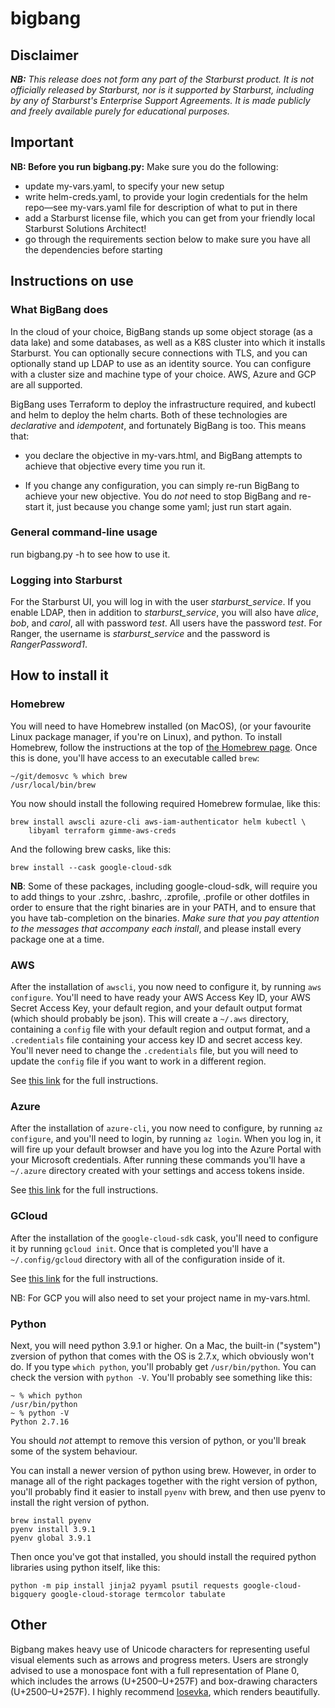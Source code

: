 # bigbang

## Disclaimer

**_NB:_** *This release does not form any part of the Starburst product. It is
not officially released by Starburst, nor is it supported by Starburst,
including by any of Starburst's Enterprise Support Agreements. It is made
publicly and freely available purely for educational purposes.*

## Important

**NB: Before you run bigbang.py:** Make sure you do the following:

- update my-vars.yaml, to specify your new setup
- write helm-creds.yaml, to provide your login credentials for the helm
  repo—see my-vars.yaml file for description of what to put in there
- add a Starburst license file, which you can get from your friendly local
  Starburst Solutions Architect!
- go through the requirements section below to make sure you have all the
  dependencies before starting

## Instructions on use

### What BigBang does

In the cloud of your choice, BigBang stands up some object storage (as a data
lake) and some databases, as well as a K8S cluster into which it installs
Starburst. You can optionally secure connections with TLS, and you can
optionally stand up LDAP to use as an identity source. You can configure with a
cluster size and machine type of your choice. AWS, Azure and GCP are all
supported.

BigBang uses Terraform to deploy the infrastructure required, and kubectl and
helm to deploy the helm charts. Both of these technologies are _declarative_
and _idempotent_, and fortunately BigBang is too. This means that:

- you declare the objective in my-vars.html, and BigBang attempts to achieve
  that objective every time you run it.

- If you change any configuration, you can simply re-run BigBang to achieve
  your new objective. You do _not_ need to stop BigBang and re-start it, just
  because you change some yaml; just run start again.

### General command-line usage

run bigbang.py -h to see how to use it.

### Logging into Starburst

For the Starburst UI, you will log in with the user _starburst_service_. If you
enable LDAP, then in addition to _starburst_service_, you will also have
_alice_, _bob_, and _carol_, all with password _test_. All users have the
password _test_. For Ranger, the username is _starburst_service_ and the
password is _RangerPassword1_.

## How to install it

### Homebrew

You will need to have Homebrew installed (on MacOS), (or your favourite Linux
package manager, if you're on Linux), and python. To install Homebrew, follow
the instructions at the top of [the Homebrew page](https://brew.sh). Once this
is done, you'll have access to an executable called `brew`:

```
~/git/demosvc % which brew  
/usr/local/bin/brew
```

You now should install the following required Homebrew formulae, like this:

```
brew install awscli azure-cli aws-iam-authenticator helm kubectl \
    libyaml terraform gimme-aws-creds
```

And the following brew casks, like this:

```
brew install --cask google-cloud-sdk
```

__NB__: Some of these packages, including google-cloud-sdk, will require you to
add things to your .zshrc, .bashrc, .zprofile, .profile or other dotfiles in
order to ensure that the right binaries are in your PATH, and to ensure that
you have tab-completion on the binaries. _Make sure that you pay attention to
the messages that accompany each install_, and please install every package one
at a time.

### AWS

After the installation of `awscli`, you now need to configure it, by running
`aws configure`. You'll need to have ready your AWS Access Key ID, your AWS
Secret Access Key, your default region, and your default output format (which
should probably be json). This will create a `~/.aws` directory, containing a
`config` file with your default region and output format, and a `.credentials`
file containing your access key ID and secret access key. You'll never need to
change the `.credentials` file, but you will need to update the `config` file
if you want to work in a different region.

See [this link](https://docs.aws.amazon.com/cli/latest/userguide/cli-configure-quickstart.html#cli-configure-quickstart-config)
for the full instructions.

### Azure

After the installation of `azure-cli`, you now need to configure, by running
`az configure`, and you'll need to login, by running `az login`. When you log
in, it will fire up your default browser and have you log into the Azure Portal
with your Microsoft credentials. After running these commands you'll have a
`~/.azure` directory created with your settings and access tokens inside.

See [this link](https://docs.microsoft.com/en-us/cli/azure/install-azure-cli-macos)
for the full instructions.

### GCloud

After the installation of the `google-cloud-sdk` cask, you'll need to configure
it by running `gcloud init`. Once that is completed you'll have a
`~/.config/gcloud` directory with all of the configuration inside of it.

See [this link](https://blog.petehouston.com/install-and-configure-google-cloud-sdk-using-homebrew/)
for the full instructions.

NB: For GCP you will also need to set your project name in my-vars.html.

### Python

Next, you will need python 3.9.1 or higher. On a Mac, the built-in ("system")
zversion of python that comes with the OS is 2.7.x, which obviously won't do.
If you type `which python`, you'll probably get `/usr/bin/python`. You can
check the version with `python -V`. You'll probably see something like this:

```
~ % which python
/usr/bin/python
~ % python -V
Python 2.7.16
```

You should _not_ attempt to remove this version of python, or you'll break some
of the system behaviour.

You can install a newer version of python using brew. However, in order to
manage all of the right packages together with the right version of python,
you'll probably find it easier to install `pyenv` with brew, and then use pyenv
to install the right version of python.

```
brew install pyenv
pyenv install 3.9.1
pyenv global 3.9.1
```

Then once you've got that installed, you should install the required python
libraries using python itself, like this:

`python -m pip install jinja2 pyyaml psutil requests google-cloud-bigquery
google-cloud-storage termcolor tabulate`

## Other

Bigbang makes heavy use of Unicode characters for representing useful visual
elements such as arrows and progress meters. Users are strongly advised to use
a monospace font with a full representation of Plane 0, which includes the
arrows (U+2500–U+257F) and box-drawing characters (U+2500–U+257F). I highly
recommend [Iosevka](https://en.wikipedia.org/wiki/Iosevka), which renders
beautifully.
